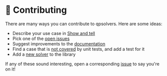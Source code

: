 # 👷 Contributing

There are many ways you can contribute to qpsolvers. Here are some ideas:

- Describe your use case in [Show and tell](https://github.com/stephane-caron/qpsolvers/discussions/categories/show-and-tell)
- Pick one of the [open issues](https://github.com/stephane-caron/qpsolvers/issues?q=is%3Aissue+is%3Aopen)
- Suggest improvements to the [documentation](https://scaron.info/doc/qpsolvers/)
- Find a case that is [not covered](https://coveralls.io/github/stephane-caron/qpsolvers?branch=master) by unit tests, and add a test for it
- Add a [new solver](https://scaron.info/doc/qpsolvers/developer-notes.html#adding-a-new-solver) to the library

If any of these sound interesting, open a corresponding [issue](https://github.com/stephane-caron/qpsolvers/issues) to say you're on it!
